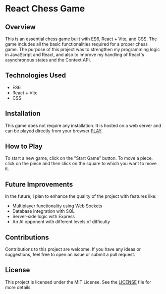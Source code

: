 # React Chess Game

## Overview

This is an essential chess game built with ES6, React + Vite, and CSS. The game includes all the basic functionalities required for a proper chess game. The purpose of this project was to strengthen my programming logic in JavaScript and React, and also to improve my handling of React's asynchronous states and the Context API.

## Technologies Used

- ES6
- React + Vite
- CSS

## Installation

This game does not require any installation. It is hosted on a web server and can be played directly from your browser [PLAY](https://fontaana.github.io/ChessGame/).

## How to Play

To start a new game, click on the "Start Game" button. To move a piece, click on the piece and then click on the square to which you want to move it.

## Future Improvements

In the future, I plan to enhance the quality of the project with features like:

- Multiplayer functionality using Web Sockets
- Database integration with SQL
- Server-side logic with Express
- An AI opponent with different levels of difficulty

## Contributions

Contributions to this project are welcome. If you have any ideas or suggestions, feel free to open an issue or submit a pull request.

## License

This project is licensed under the MIT License. See the [LICENSE](LICENSE) file for more details.

